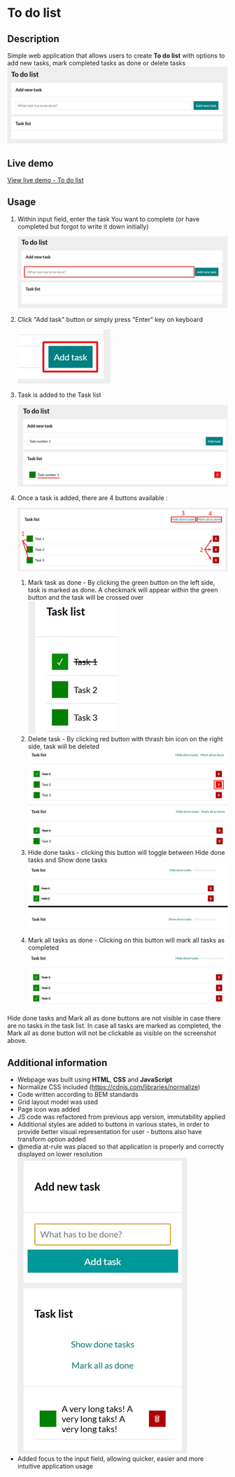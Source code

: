 # To do list

## Description
Simple web application that allows users to create **To do list** with options to add new tasks, mark completed tasks as done or delete tasks
![to do list application preview](images/PagePreview.jpg)

## Live demo

[View live demo - To do list](https://patkolino.github.io/ToDoListRefactored/)

## Usage
1. Within input field, enter the task You want to complete (or have completed but forgot to write it down initially) <div>
![Input field for naming task](images/TaskInput.jpg) </div>

2. Click "Add task" button or simply press "Enter" key on keyboard <div>
![Add task button](images/AddTask.jpg) </div>

3. Task is added to the Task list <div>
![New task added to the Task list](images/NewTaskAdded.jpg) </div>

4. Once a task is added, there are 4 buttons available : <div>
 ![Task options](images/TaskOptions.jpg) </div>
   1. Mark task as done - By clicking the green button on the left side, task is marked as done. A checkmark will appear within the green button and the task will be crossed over <div>![Completed task](images/CompletedTask.jpg)</div>
   2. Delete task - By clicking red button with thrash bin icon on the right side, task will be deleted <div>![Delete task button](images/DeleteTask.jpg) </div> <div>
![List after task is deleted](images/TaskDeleted.jpg)</div>
   3. Hide done tasks - clicking this button will toggle between Hide done tasks and Show done tasks <div>
    ![Toggle Hide/Show done tasks](images/TaskToggleButton.jpg)
   4. Mark all tasks as done - Clicking on this button will mark all tasks as completed <div>
![Mark all tasks as done](images/MarkAllDone.jpg)

Hide done tasks and Mark all as done buttons are not visible in case there are no tasks in the task list. In case all tasks are marked as completed, the Mark all as done button will not be clickable as visible on the screenshot above.


## Additional information
- Webpage was built using **HTML**, **CSS** and **JavaScript**
- Normalize CSS included (https://cdnjs.com/libraries/normalize) 
- Code written according to BEM standards
- Grid layout model was used
- Page icon was added
- JS code was refactored from previous app version, immutability applied
- Additional styles are added to buttons in various states, in order to provide better visual representation for user - buttons also have transform option added
- @media at-rule was placed so that application is properly and correctly displayed on lower resolution <div>![To do list application - mobile preview](images/MobilePreview.jpg)</div>
- Added focus to the input field, allowing quicker, easier and more intuitive application usage